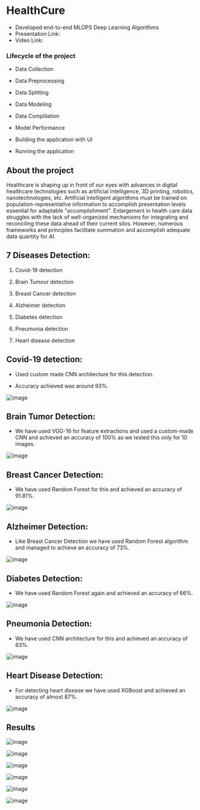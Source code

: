 <h1>HealthCure</h1>

- Developed end-to-end MLOPS Deep Learning Algorithms
- Presentation Link:
- Video Link: 

<h3>Lifecycle of the project</h3>

- Data Collection

- Data Preprocessing

- Data Splitting

- Data Modeling

- Data Complilation

- Model Performance

- Building the application with UI

- Running the application

<h2>About the project</h2>

Healthcare is shaping up in front of our eyes with advances in digital healthcare technologies such as artificial Intelligence, 3D printing, robotics, nanotechnologies, etc. Artificial intelligent algorithms must be trained on population-representative information
to accomplish presentation levels essential for adaptable "accomplishment". Enlargement in health care data struggles with the lack of well-organized mechanisms for integrating and reconciling these data ahead of their current silos. However,
numerous frameworks and principles facilitate summation and accomplish adequate data quantity for AI. 

<h2>7 Diseases Detection:</h2>

1. Covid-19 detection

2. Brain Tumour detection

3. Breast Cancer detection

4. Alzheimer detection

5. Diabetes detection

6. Pneumonia detection

7. Heart disease detection

<h2>Covid-19 detection:</h2>

- Used custom made CNN architecture for this detection.

- Accuracy achieved was around 93%.

![image](https://user-images.githubusercontent.com/50801491/169676276-1883da6a-3cec-4d67-acf6-e468e37343f2.png)

<h2>Brain Tumor Detection:</h2>

- We have used VGG-16 for feature extractions and used a custom-made CNN and achieved an accuracy of 100% as we tested this only for 10 images.

![image](https://user-images.githubusercontent.com/50801491/169676284-a1638a27-000e-43b5-9488-7a2fb366c0c7.png)

<h2>Breast Cancer Detection:</h2>

- We have used Random Forest for this and achieved an accuracy of 91.81%.

![image](https://user-images.githubusercontent.com/50801491/169676291-2a9b60ba-ee10-4cd9-9a3a-165d21c43270.png)

<h2>Alzheimer Detection:</h2>

- Like Breast Cancer Detection we have used Random Forest algorithm and managed to achieve an accuracy of 73%.

![image](https://user-images.githubusercontent.com/50801491/169676296-bbd9cf12-854d-4a38-acc5-24923ced3951.png)

<h2>Diabetes Detection:</h2>

- We have used Random Forest again and achieved an accuracy of 66%.

![image](https://user-images.githubusercontent.com/50801491/169676301-5e9b80f0-5acc-4c37-8352-9b1720d835b6.png)

<h2>Pneumonia Detection:</h2>

- We have used CNN architecture for this and achieved an accuracy of 83%.

![image](https://user-images.githubusercontent.com/50801491/169676308-3b903234-823c-44bc-b6fc-526bfbcc3177.png)

<h2>Heart Disease Detection:</h2>

- For detecting heart disease we have used XGBoost and achieved an accuracy of almost 87%. 

![image](https://user-images.githubusercontent.com/50801491/169676311-72ea1b65-2835-4081-99dc-a5d7a59f1226.png)

<h2>Results</h2>

![image](https://user-images.githubusercontent.com/50801491/169676447-21c1aa1b-0eb8-444c-9864-e22caedf4566.png)

![image](https://user-images.githubusercontent.com/50801491/169676443-0ae8fb75-66fd-44c3-ba9d-21e71f2646e6.png)

![image](https://user-images.githubusercontent.com/50801491/169676438-ed03aec8-c75d-4cc1-90e9-60e3ebe0de2d.png)

![image](https://user-images.githubusercontent.com/50801491/169676436-4beade94-bc08-4b7e-9702-3507b1940f0e.png)

![image](https://user-images.githubusercontent.com/50801491/169676429-979a33a4-0e7d-435c-979a-a8d38af0a322.png)

![image](https://user-images.githubusercontent.com/50801491/169676422-60a35323-2569-4367-bbf8-a3cf1366de3c.png)




